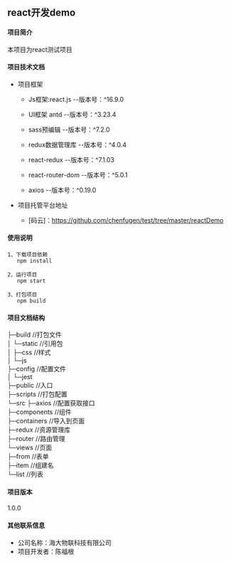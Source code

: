 react开发demo
-------
#### 项目简介
本项目为react测试项目

#### 项目技术文档
   - 项目框架
     - Js框架:react.js  --版本号：^16.9.0
     
     - UI框架  antd --版本号：^3.23.4
     
     - sass预编辑  --版本号：^7.2.0
     
     - redux数据管理库 --版本号：^4.0.4
     
     - react-redux  --版本号：^7.1.03 
     
     - react-router-dom  --版本号：^5.0.1
     
     - axios  --版本号：^0.19.0

  - 项目托管平台地址
      - [码云]：https://github.com/chenfugen/test/tree/master/reactDemo
   
#### 使用说明 
  
    1、下载项目依赖
       npm install
       
    2、运行项目
       npm start
    
    3、打包项目
       npm build 
    

#### 项目文档结构
├─build   //打包文件   
│  └─static  //引用包    
│      ├─css   //样式  
│      └─js   
├─config    //配置文件    
│  └─jest  
├─public    //入口    
├─scripts   //打包配置  
└─src
    ├─axios   //配置获取接口    
    ├─components   //组件  
    ├─containers   //导入到页面  
    ├─redux        //资源管理库  
    ├─router        //路由管理  
    └─views          //页面    
        ├─from      //表单  
        ├─item      //组建名  
        └─list      //列表  
            
#### 项目版本
   1.0.0
    
#### 其他联系信息
   
   - 公司名称：海大物联科技有限公司
   - 项目开发者：陈福根

